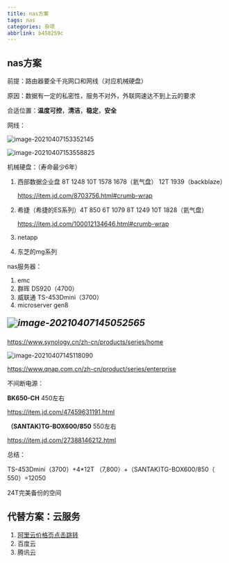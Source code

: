 ```yaml
---
title: nas方案
tags: nas
categories: 杂项
abbrlink: b458259c
---
```




## nas方案

前提：路由器要全千兆网口和网线（对应机械硬盘）

原因：数据有一定的私密性，服务不对外，外联网速达不到上云的要求

合适位置：**温度可控**，**清洁**，**稳定**，**安全**

<!-- more -->

网线：

![image-20210407153352145](https://cdn.jsdelivr.net/gh/che77a38/blogImage/image-20210407153352145.png)

![image-20210407153558825](https://cdn.jsdelivr.net/gh/che77a38/blogImage/image-20210407153558825.png)

机械硬盘：（寿命最少6年）

1. 西部数据企业盘  8T 1248 10T 1578  1678（氦气盘） 12T  1939（backblaze）

   https://item.jd.com/8703756.html#crumb-wrap

2. 希捷（希捷的ES系列）4T 850   6T 1079  8T 1249 10T 1828（氦气盘）

   https://item.jd.com/100012134646.html#crumb-wrap

3. netapp

4. 东芝的mg系列

nas服务器：

1. emc
2. 群晖   DS920（4700）
3. 威联通   TS-453Dmini（3700）
4. microserver gen8

##### <img src="https://cdn.jsdelivr.net/gh/che77a38/blogImage/image-20210407145052565.png" alt="image-20210407145052565" style="zoom:150%;" />

https://www.synology.cn/zh-cn/products/series/home

![image-20210407145118090](https://cdn.jsdelivr.net/gh/che77a38/blogImage/image-20210407145118090.png)

https://www.qnap.com.cn/zh-cn/product/series/enterprise



不间断电源：

**BK650-CH** 450左右

https://item.jd.com/47459631191.html

**（SANTAK)TG-BOX600/850** 550左右

https://item.jd.com/27388146212.html

总结：

TS-453Dmini（3700）+4*12T （7,800）+（SANTAK)TG-BOX600/850（ 550）=12050

24T完美备份的空间



## 代替方案：云服务

1. [阿里云价格页点击跳转](https://www.aliyun.com/price/product?spm=5176.22414175.5694434980.4.17657bd75iMAOB#/oss/detail)
2. 百度云
3. 腾讯云

